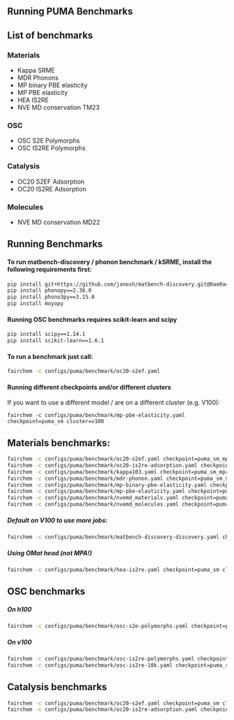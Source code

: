 Running PUMA Benchmarks
-----------------------
## List of benchmarks

### Materials
- Kappa SRME
- MDR Phonons
- MP binary PBE elasticity
- MP PBE elasticity
- HEA IS2RE
- NVE MD conservation TM23

### OSC
- OSC S2E Polymorphs
- OSC IS2RE Polymorphs

### Catalysis
- OC20 S2EF Adsorption
- OC20 IS2RE Adsorption

### Molecules
- NVE MD conservation MD22

## Running Benchmarks

#### To run matbench-discovery / phonon benchmark / kSRME, install the following requirements first:

```bash
pip install git+https://github.com/janosh/matbench-discovery.git@0ae0a46ce767f12c252340970f1285b1c2d3fe23
pip install phonopy==2.38.0
pip install phono3py==3.15.0
pip install moyopy
```

#### Running OSC benchmarks requires scikit-learn and scipy
```bash
pip install scipy==1.14.1
pip install scikit-learn==1.6.1
```

#### To run a benchmark just call:
```bash
fairchem -c configs/puma/benchmark/oc20-s2ef.yaml
```

#### Running different checkpoints and/or different clusters
If you want to use a different model / are on a different cluster (e.g. V100):

```
fairchem -c configs/puma/benchmark/mp-pbe-elasticity.yaml checkpoint=puma_sm cluster=v100
```

## Materials benchmarks:
```bash
fairchem -c configs/puma/benchmark/oc20-s2ef.yaml checkpoint=puma_sm_mpa cluster=h100
fairchem -c configs/puma/benchmark/oc20-is2re-adsorption.yaml checkpoint=puma_sm_mpa cluster=h100
fairchem -c configs/puma/benchmark/kappa103.yaml checkpoint=puma_sm_mpa cluster=h100
fairchem -c configs/puma/benchmark/mdr-phonon.yaml checkpoint=puma_sm_mpa cluster=h100
fairchem -c configs/puma/benchmark/mp-binary-pbe-elasticity.yaml checkpoint=puma_sm_mpa cluster=h100
fairchem -c configs/puma/benchmark/mp-pbe-elasticity.yaml checkpoint=puma_sm_mpa cluster=h100
fairchem -c configs/puma/benchmark/nvemd_materials.yaml checkpoint=puma_sm_mpa cluster=h100
fairchem -c configs/puma/benchmark/nvemd_molecules.yaml checkpoint=puma_sm_mpa cluster=h100
```
##### Default on V100 to use more jobs:

```bash
fairchem -c configs/puma/benchmark/matbench-discovery-discovery.yaml checkpoint=puma_sm_mpa cluster=v100
```

##### Using OMat head (not MPA!)
```bash
fairchem -c configs/puma/benchmark/hea-is2re.yaml checkpoint=puma_sm cluster=h100
```

## OSC benchmarks
##### On h100
```bash
fairchem -c configs/puma/benchmark/osc-s2e-polymorphs.yaml checkpoint=puma_sm cluster=h100
```
##### On v100

```bash
fairchem -c configs/puma/benchmark/osc-is2re-polymorphs.yaml checkpoint=puma_sm cluster=v100
fairchem -c configs/puma/benchmark/osc-is2re-10k.yaml checkpoint=puma_sm cluster=v100
```

## Catalysis benchmarks
```bash
fairchem -c configs/puma/benchmark/oc20-s2ef.yaml checkpoint=puma_sm cluster=h100
fairchem -c configs/puma/benchmark/oc20-is2re-adsorption.yaml checkpoint=puma_sm cluster=h100
```
